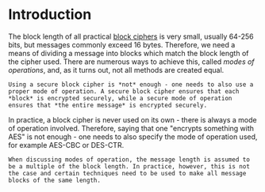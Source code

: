 # Introduction
The block length of all practical [block ciphers](../index.md) is very small, usually 64-256 bits, but messages commonly exceed 16 bytes. Therefore, we need a means of dividing a message into blocks which match the block length of the cipher used. There are numerous ways to achieve this, called *modes of operations*, and, as it turns out, not all methods are created equal.

```admonish warning
Using a secure block cipher is *not* enough - one needs to also use a proper mode of operation. A secure block cipher ensures that each *block* is encrypted securely, while a secure mode of operation ensures that *the entire message* is encrypted securely.
```

In practice, a block cipher is never used on its own - there is always a mode of operation involved. Therefore, saying that one "encrypts something with AES" is not enough - one needs to also specify the mode of operation used, for example AES-CBC or DES-CTR. 

```admonish note
When discussing modes of operation, the message length is assumed to be a multiple of the block length. In practice, however, this is not the case and certain techniques need to be used to make all message blocks of the same length.
```
